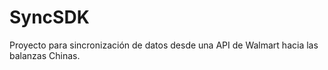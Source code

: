 # SyncSDK
Proyecto para sincronización de datos desde una API de Walmart hacia las balanzas Chinas.
